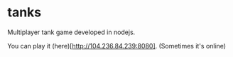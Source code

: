 tanks
======

Multiplayer tank game developed in nodejs.

You can play it (here)[http://104.236.84.239:8080]. (Sometimes it's online) 
